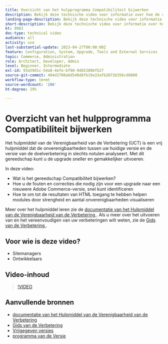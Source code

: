```yaml
---
title: Overzicht van het hulpprogramma Compatibiliteit bijwerken
description: Bekijk deze technische video voor informatie over hoe de compatibiliteitstool voor upgrades uw volgende upgrade eenvoudiger, goedkoper en sneller kan maken.
landing-page-description: Bekijk deze technische video voor informatie over hoe de compatibiliteitstool voor upgrades uw volgende upgrade eenvoudiger, goedkoper en sneller kan maken.
short-description: Bekijk deze technische video voor informatie over hoe de compatibiliteitstool voor upgrades uw volgende upgrade eenvoudiger, goedkoper en sneller kan maken.
kt: 9983
doc-type: technical video
audience: all
activity: use
last-substantial-update: 2023-04-27T00:00:00Z
feature: Configuration, System, Upgrade, Tools and External Services
topic: Commerce, Administration
role: Architect, Developer, Admin
level: Beginner, Intermediate
exl-id: 93a59d1c-54a8-4efe-bf98-9d65389bfb27
source-git-commit: 404d2708a6d540d6fb19a33afb20726356cd8000
workflow-type: tm+mt
source-wordcount: '206'
ht-degree: 29%

---
```


# Overzicht van het hulpprogramma Compatibiliteit bijwerken

Het hulpmiddel van de Verenigbaarheid van de Verbetering (UCT) is een vrij hulpmiddel dat de onverenigbaarheden tussen uw huidige versie en de versie van de doelverbetering in slechts notulen analyseert. Met dit gereedschap kunt u de upgrade sneller en gemakkelijker uitvoeren.

In deze video:

- Wat is het gereedschap Compatibiliteit bijwerken?
- Hoe u de fouten en correcties die nodig zijn voor een upgrade naar een nieuwere Adobe Commerce-versie, snel kunt identificeren
- Hoe te om tot de resultaten van HTML toegang te hebben helpen modules door strengheid en aantal onverenigbaarheden visualiseren

Meer over het hulpmiddel leren zie de [ documentatie van het Hulpmiddel van de Verenigbaarheid van de Verbetering ](https://experienceleague.adobe.com/docs/commerce-operations/upgrade-guide/upgrade-compatibility-tool/overview.html?lang=nl-NL). Als u meer over het uitvoeren van en het vereenvoudigen van uw verbeteringen wilt weten, zie de [ Gids van de Verbetering ](https://experienceleague.adobe.com/docs/commerce-operations/upgrade-guide/overview.html?lang=nl-NL).

## Voor wie is deze video?

- Sitemanagers
- Ontwikkelaars

## Video-inhoud

>[!VIDEO](https://video.tv.adobe.com/v/341245?quality=12&learn=on)

## Aanvullende bronnen

- [ documentatie van het Hulpmiddel van de Verenigbaarheid van de Verbetering ](https://experienceleague.adobe.com/docs/commerce-operations/upgrade-guide/upgrade-compatibility-tool/overview.html?lang=nl-NL)
- [ Gids van de Verbetering ](https://experienceleague.adobe.com/docs/commerce-operations/upgrade-guide/overview.html?lang=nl-NL)
- [ Vrijgegeven versies ](https://experienceleague.adobe.com/docs/commerce-operations/release/versions.html?lang=nl-NL)
- [ programma van de Versie ](https://experienceleague.adobe.com/docs/commerce-operations/release/planning/schedule.html?lang=nl-NL)
